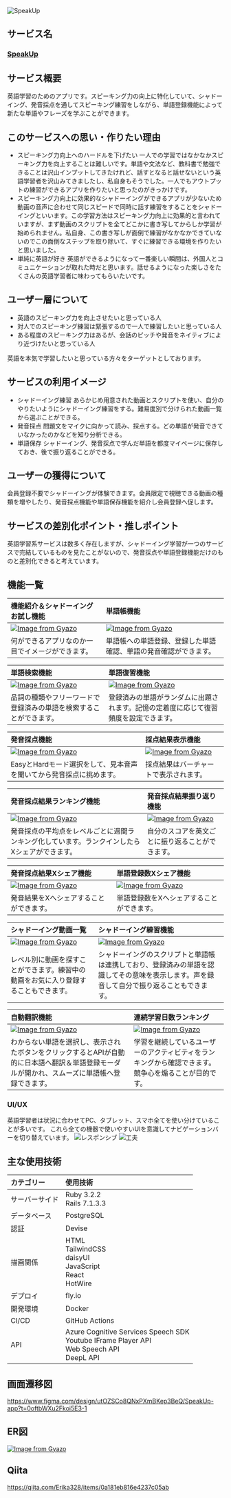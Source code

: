 ![SpeakUp](./app/assets/images/Xcard.png)

## サービス名
### [SpeakUp](https://speakup.fly.dev/)

## サービス概要
英語学習のためのアプリです。スピーキング力の向上に特化していて、シャドーイング、発音採点を通してスピーキング練習をしながら、単語登録機能によって新たな単語やフレーズを学ぶことができます。

## このサービスへの思い・作りたい理由
- スピーキング力向上へのハードルを下げたい
  一人での学習ではなかなかスピーキング力を向上することは難しいです。単語や文法など、教科書で勉強できることは沢山インプットしてきたけれど、話すとなると話せないという英語学習者を沢山みてきましたし、私自身もそうでした。一人でもアウトプットの練習ができるアプリを作りたいと思ったのがきっかけです。
- スピーキング力向上に効果的なシャドーイングができるアプリが少ないため
  動画の音声に合わせて同じスピードで同時に話す練習をすることをシャドーイングといいます。この学習方法はスピーキング力向上に効果的と言われていますが、まず動画のスクリプトを全てどこかに書き写してからしか学習が始められません。私自身、この書き写しが面倒で練習がなかなかできていないのでこの面倒なステップを取り除いて、すぐに練習できる環境を作りたいと思いました。
- 単純に英語が好き
  英語ができるようになって一番楽しい瞬間は、外国人とコミュニケーションが取れた時だと思います。話せるようになった楽しさをたくさんの英語学習者に味わってもらいたいです。

## ユーザー層について
- 英語のスピーキング力を向上させたいと思っている人
- 対人でのスピーキング練習は緊張するので一人で練習したいと思っている人
- ある程度のスピーキング力はあるが、会話のピッチや発音をネイティブにより近づけたいと思っている人

英語を本気で学習したいと思っている方々をターゲットとしております。

## サービスの利用イメージ
- シャドーイング練習
  あらかじめ用意された動画とスクリプトを使い、自分のやりたいようにシャドーイング練習をする。難易度別で分けられた動画一覧から選ぶことができる。
- 発音採点
  問題文をマイクに向かって読み、採点する。どの単語が発音できていなかったのかなどを知り分析できる。
- 単語保存
  シャドーイング、発音採点で学んだ単語を都度マイページに保存しておき、後で振り返ることができる。

## ユーザーの獲得について
会員登録不要でシャドーイングが体験できます。会員限定で視聴できる動画の種類を増やしたり、発音採点機能や単語保存機能を紹介し会員登録へ促します。

## サービスの差別化ポイント・推しポイント
英語学習系サービスは数多く存在しますが、シャドーイング学習が一つのサービスで完結しているものを見たことがないので、発音採点や単語登録機能だけのものと差別化できると考えています。

## 機能一覧
|機能紹介＆シャドーイングお試し機能|単語帳機能|
|:-------------|:-------------|
|[![Image from Gyazo](https://i.gyazo.com/d1f2c58fedc77049e1467d13c4e1e87a.gif)](https://gyazo.com/d1f2c58fedc77049e1467d13c4e1e87a)|[![Image from Gyazo](https://i.gyazo.com/2b8af6d26d4fc9dadbacb1ea060bbe05.gif)](https://gyazo.com/2b8af6d26d4fc9dadbacb1ea060bbe05)|
|何ができるアプリなのか一目でイメージができます。|単語帳への単語登録、登録した単語確認、単語の発音確認ができます。|

|単語検索機能|単語復習機能|
|:-------------|:-------------|
|[![Image from Gyazo](https://i.gyazo.com/a6519f483b9d72994d6ad4fb3ead90ea.gif)](https://gyazo.com/a6519f483b9d72994d6ad4fb3ead90ea)|[![Image from Gyazo](https://i.gyazo.com/f779ef75b462b26c1086bb99c798c3d4.gif)](https://gyazo.com/f779ef75b462b26c1086bb99c798c3d4)|
|品詞の種類やフリーワードで登録済みの単語を検索することができます。|登録済みの単語がランダムに出題されます。記憶の定着度に応じて復習頻度を設定できます。|

|発音採点機能|採点結果表示機能|
|:-------------|:-------------|
|[![Image from Gyazo](https://i.gyazo.com/ca08f2f18c5fbd29fb139b1cfd46c2b6.gif)](https://gyazo.com/ca08f2f18c5fbd29fb139b1cfd46c2b6)|[![Image from Gyazo](https://i.gyazo.com/1edebca08ee977cb77a8393595ae07f0.gif)](https://gyazo.com/1edebca08ee977cb77a8393595ae07f0)|
|EasyとHardモード選択をして、見本音声を聞いてから発音採点に挑めます。|採点結果はバーチャートで表示されます。|

|発音採点結果ランキング機能|発音採点結果振り返り機能|
|:-------------|:-------------|
|[![Image from Gyazo](https://i.gyazo.com/b8eaeab9e2c7429bc2cc934da07013e4.gif)](https://gyazo.com/b8eaeab9e2c7429bc2cc934da07013e4)|[![Image from Gyazo](https://i.gyazo.com/21f5257d1af5cee16afa2fe014e3e477.gif)](https://gyazo.com/21f5257d1af5cee16afa2fe014e3e477)|
|発音採点の平均点をレベルごとに週間ランキング化しています。ランクインしたらXシェアができます。|自分のスコアを英文ごとに振り返ることができます。|

|発音採点結果Xシェア機能|単語登録数Xシェア機能|
|:-------------|:-------------|
|[![Image from Gyazo](https://i.gyazo.com/7d73abb44d66360c9cd15025cea4a94b.gif)](https://gyazo.com/7d73abb44d66360c9cd15025cea4a94b)|[![Image from Gyazo](https://i.gyazo.com/01e4107256f0af1ca7ec16fb652e66d3.gif)](https://gyazo.com/01e4107256f0af1ca7ec16fb652e66d3)|
|発音結果をXへシェアすることができます。|単語登録数をXへシェアすることができます。|

|シャドーイング動画一覧|シャドーイング練習機能|
|:-------------|:-------------|
|[![Image from Gyazo](https://i.gyazo.com/cdcb4997f6dec701396fed5fd18daa83.gif)](https://gyazo.com/cdcb4997f6dec701396fed5fd18daa83)|[![Image from Gyazo](https://i.gyazo.com/9abef2127529547cf420df730c74bc37.gif)](https://gyazo.com/9abef2127529547cf420df730c74bc37)|
|レベル別に動画を探すことができます。練習中の動画をお気に入り登録することもできます。|シャドーイングのスクリプトと単語帳は連携しており、登録済みの単語を認識してその意味を表示します。声を録音して自分で振り返ることもできます。|

|自動翻訳機能|連続学習日数ランキング|
|:-------------|:-------------|
|[![Image from Gyazo](https://i.gyazo.com/c48510579d5d4d1a491e41d0dbb7ea95.gif)](https://gyazo.com/c48510579d5d4d1a491e41d0dbb7ea95)|[![Image from Gyazo](https://i.gyazo.com/67020562f66d41c187a72a40e7c431f6.gif)](https://gyazo.com/67020562f66d41c187a72a40e7c431f6)|
|わからない単語を選択し、表示されたボタンをクリックするとAPIが自動的に日本語へ翻訳＆単語登録モーダルが開かれ、スムーズに単語帳へ登録できます。|学習を継続しているユーザーのアクティビティをランキングから確認できます。競争心を煽ることが目的です。|

### UI/UX
英語学習者は状況に合わせてPC、タブレット、スマホ全てを使い分けていることが多いです。
これら全ての機器で使いやすいUIを意識してナビゲーションバーを切り替えています。
![レスポンシブ](./app/assets/images/4.png)
![工夫](./app/assets/images/9.png)

## 主な使用技術
|カテゴリー|使用技術| 
|:--|:--|
|サーバーサイド|Ruby 3.2.2 <br> Rails 7.1.3.3|
|データベース|PostgreSQL|
|認証|Devise|
|描画関係|HTML <br> TailwindCSS <br> daisyUI <br> JavaScript <br> React <br> HotWire|
|デプロイ|fly.io|
|開発環境|Docker|
|CI/CD|GitHub Actions|
|API|Azure Cognitive Services Speech SDK <br> Youtube IFrame Player API <br> Web Speech API <br> DeepL API|

## 画面遷移図
https://www.figma.com/design/utOZSCo8QNxPXmBKep3BeQ/SpeakUp-app?t=0oftbWXu2Fkoi5E3-1

## ER図
[![Image from Gyazo](https://i.gyazo.com/b08fee59afedd98b1f4b1ed474def93c.png)](https://gyazo.com/b08fee59afedd98b1f4b1ed474def93c)

## Qiita
https://qiita.com/Erika328/items/0a181eb816e4237c05ab